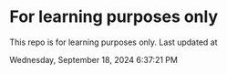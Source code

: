 # For learning purposes only
This repo is for learning purposes only.
Last updated at

Wednesday, September 18, 2024 6:37:21 PM

